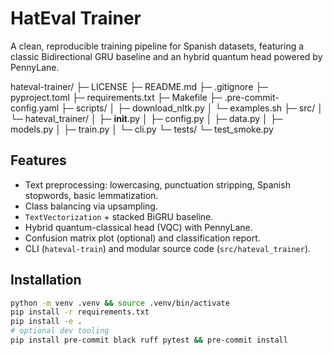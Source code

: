 # HatEval Trainer

A clean, reproducible training pipeline for Spanish datasets, featuring a classic Bidirectional GRU baseline and an hybrid quantum head powered by PennyLane.

hateval-trainer/
├─ LICENSE
├─ README.md
├─ .gitignore
├─ pyproject.toml
├─ requirements.txt
├─ Makefile
├─ .pre-commit-config.yaml
├─ scripts/
│   ├─ download_nltk.py
│   └─ examples.sh
├─ src/
│   └─ hateval_trainer/
│   ├─ __init__.py
│   ├─ config.py
│   ├─ data.py
│   ├─ models.py
│   ├─ train.py
│   └─ cli.py
└─ tests/
    └─ test_smoke.py

## Features
- Text preprocessing: lowercasing, punctuation stripping, Spanish stopwords, basic lemmatization.
- Class balancing via upsampling.
- `TextVectorization` + stacked BiGRU baseline.
- Hybrid quantum-classical head (VQC) with PennyLane.
- Confusion matrix plot (optional) and classification report.
- CLI (`hateval-train`) and modular source code (`src/hateval_trainer`).

## Installation
```bash
python -m venv .venv && source .venv/bin/activate
pip install -r requirements.txt
pip install -e .
# optional dev tooling
pip install pre-commit black ruff pytest && pre-commit install
